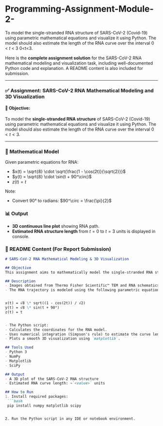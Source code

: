 # Programming-Assignment-Module-2-
To model the single-stranded RNA structure of SARS-CoV-2 (Covid-19) using parametric mathematical equations and visualize it using Python. The model should also estimate the length of the RNA curve over the interval  0 &lt; 𝑡 &lt; 3 0&lt;t&lt;3.

Here is the **complete assignment solution** for the SARS-CoV-2 RNA mathematical modeling and visualization task, including well-documented Python code and explanation. A README content is also included for submission.

---

### ✅ **Assignment: SARS-CoV-2 RNA Mathematical Modeling and 3D Visualization**

#### 🔬 **Objective:**

To model the **single-stranded RNA structure** of SARS-CoV-2 (Covid-19) using parametric mathematical equations and visualize it using Python. The model should also estimate the length of the RNA curve over the interval $0 < t < 3$.

---

### 📌 **Mathematical Model**

Given parametric equations for RNA:

* $x(t) = \sqrt{8} \cdot \sqrt{\frac{1 - \cos(2t)}{\sqrt{2}}}$
* $y(t) = \sqrt{8} \cdot \sin(t + 90^\circ)$
* $z(t) = t$

Note:

* Convert 90° to radians: $90^\circ = \frac{\pi}{2}$

### 📊 **Output**

* **3D continuous line plot** showing RNA path.
* **Estimated RNA structure length** from $t=0$ to $t=3$ units is displayed in console.


### 📄 **README Content (For Report Submission)**

```markdown
# SARS-CoV-2 RNA Mathematical Modeling & 3D Visualization

## Objective
This assignment aims to mathematically model the single-stranded RNA structure of the SARS-CoV-2 (Covid-19) virus and visualize it using a 3D plot. The visualization is based on a set of given parametric equations.

## Description
- Images obtained from Thermo Fisher Scientific™ TEM and RNA schematics were used to understand the virus structure.
- The RNA trajectory is modeled using the following parametric equations:


x(t) = √8 \* sqrt((1 - cos(2t)) / √2)
y(t) = √8 \* sin(t + 90°)
z(t) = t


- The Python script:
- Calculates the coordinates for the RNA model.
- Uses numerical integration (Simpson's rule) to estimate the curve length from t = 0 to t = 3.
- Plots a smooth 3D visualization using `matplotlib`.

## Tools Used
- Python 3
- NumPy
- Matplotlib
- SciPy

## Output
- A 3D plot of the SARS-CoV-2 RNA structure
- Estimated RNA curve length: ~`<value>` units

## How to Run
1. Install required packages:
 ```bash
 pip install numpy matplotlib scipy


2. Run the Python script in any IDE or notebook environment.


